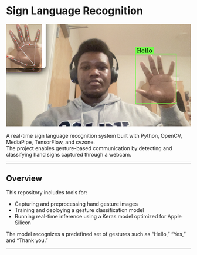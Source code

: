 # Sign Language Recognition

![Thumbnail](assets/thumbnail.jpg)

A real-time sign language recognition system built with Python, OpenCV, MediaPipe, TensorFlow, and cvzone.  
The project enables gesture-based communication by detecting and classifying hand signs captured through a webcam.

---

## Overview

This repository includes tools for:
- Capturing and preprocessing hand gesture images  
- Training and deploying a gesture classification model  
- Running real-time inference using a Keras model optimized for Apple Silicon  

The model recognizes a predefined set of gestures such as “Hello,” “Yes,” and “Thank you.”

---

